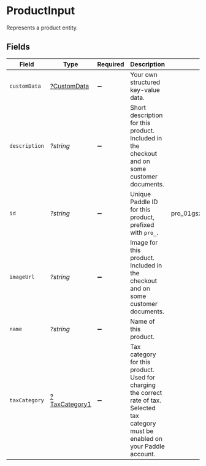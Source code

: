 # ProductInput

Represents a product entity.


## Fields

| Field                                                                                                                                   | Type                                                                                                                                    | Required                                                                                                                                | Description                                                                                                                             | Example                                                                                                                                 |
| --------------------------------------------------------------------------------------------------------------------------------------- | --------------------------------------------------------------------------------------------------------------------------------------- | --------------------------------------------------------------------------------------------------------------------------------------- | --------------------------------------------------------------------------------------------------------------------------------------- | --------------------------------------------------------------------------------------------------------------------------------------- |
| `customData`                                                                                                                            | [?CustomData](../../models/shared/CustomData.md)                                                                                        | :heavy_minus_sign:                                                                                                                      | Your own structured key-value data.                                                                                                     |                                                                                                                                         |
| `description`                                                                                                                           | *?string*                                                                                                                               | :heavy_minus_sign:                                                                                                                      | Short description for this product. Included in the checkout and on some customer documents.                                            |                                                                                                                                         |
| `id`                                                                                                                                    | *?string*                                                                                                                               | :heavy_minus_sign:                                                                                                                      | Unique Paddle ID for this product, prefixed with `pro_`.                                                                                | pro_01gsz97mq9pa4fkyy0wqenepkz                                                                                                          |
| `imageUrl`                                                                                                                              | *?string*                                                                                                                               | :heavy_minus_sign:                                                                                                                      | Image for this product. Included in the checkout and on some customer documents.                                                        |                                                                                                                                         |
| `name`                                                                                                                                  | *?string*                                                                                                                               | :heavy_minus_sign:                                                                                                                      | Name of this product.                                                                                                                   |                                                                                                                                         |
| `taxCategory`                                                                                                                           | [?TaxCategory1](../../models/shared/TaxCategory1.md)                                                                                    | :heavy_minus_sign:                                                                                                                      | Tax category for this product. Used for charging the correct rate of tax. Selected tax category must be enabled on your Paddle account. |                                                                                                                                         |